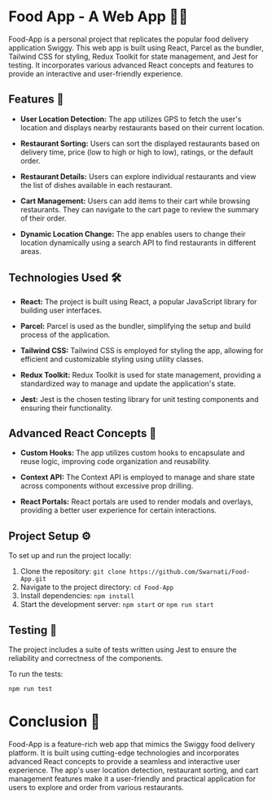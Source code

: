 # Food App - A Web App 🍔🚀

Food-App is a personal project that replicates the popular food delivery application Swiggy. This web app is built using React, Parcel as the bundler, Tailwind CSS for styling, Redux Toolkit for state management, and Jest for testing. It incorporates various advanced React concepts and features to provide an interactive and user-friendly experience.



## Features 🌟

- **User Location Detection:** The app utilizes GPS to fetch the user's location and displays nearby restaurants based on their current location.

- **Restaurant Sorting:** Users can sort the displayed restaurants based on delivery time, price (low to high or high to low), ratings, or the default order.

- **Restaurant Details:** Users can explore individual restaurants and view the list of dishes available in each restaurant.

- **Cart Management:** Users can add items to their cart while browsing restaurants. They can navigate to the cart page to review the summary of their order.

- **Dynamic Location Change:** The app enables users to change their location dynamically using a search API to find restaurants in different areas.

## Technologies Used 🛠️

- **React:** The project is built using React, a popular JavaScript library for building user interfaces.

- **Parcel:** Parcel is used as the bundler, simplifying the setup and build process of the application.

- **Tailwind CSS:** Tailwind CSS is employed for styling the app, allowing for efficient and customizable styling using utility classes.

- **Redux Toolkit:** Redux Toolkit is used for state management, providing a standardized way to manage and update the application's state.

- **Jest:** Jest is the chosen testing library for unit testing components and ensuring their functionality.

## Advanced React Concepts 🚀

- **Custom Hooks:** The app utilizes custom hooks to encapsulate and reuse logic, improving code organization and reusability.

- **Context API:** The Context API is employed to manage and share state across components without excessive prop drilling.

- **React Portals:** React portals are used to render modals and overlays, providing a better user experience for certain interactions.

## Project Setup ⚙️

To set up and run the project locally:

1. Clone the repository: `git clone https://github.com/Swarnati/Food-App.git`
2. Navigate to the project directory: `cd Food-App`
3. Install dependencies: `npm install`
4. Start the development server: `npm start` or `npm run start`

## Testing 🧪

The project includes a suite of tests written using Jest to ensure the reliability and correctness of the components.

To run the tests:

```bash
npm run test
```

# Conclusion  🎉

Food-App is a feature-rich web app that mimics the Swiggy food delivery platform. It is built using cutting-edge technologies and incorporates advanced React concepts to provide a seamless and interactive user experience. The app's user location detection, restaurant sorting, and cart management features make it a user-friendly and practical application for users to explore and order from various restaurants.
